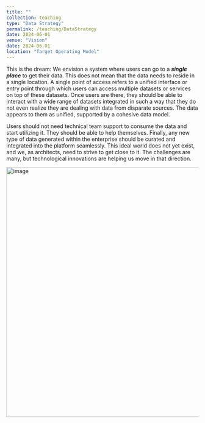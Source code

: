 ```yaml
---
title: ""
collection: teaching
type: "Data Strategy"
permalink: /teaching/DataStrategy
date: 2024-06-01
venue: "Vision"
date: 2024-06-01
location: "Target Operating Model"
---
```



This is the dream: We envision a system where users can go to a ***single place*** to get their data. This does not mean that the data needs to reside in a single location. A single point of access refers to a unified interface or entry point through which users can access multiple datasets or services on top of these datasets. Once users are there, they should be able to interact with a wide range of datasets integrated in such a way that they do not even realize they are dealing with data from disparate sources. The data appears to them as unified, supported by a cohesive data model.

Users should not need technical team support to consume the data and start utilizing it. They should be able to help themselves. Finally, any new type of data generated within the enterprise should be curated and integrated into the platform seamlessly. This ideal world does not yet exist, and we, as architects, need to strive to get close to it. The challenges are many, but technological innovations are helping us move in that direction.

<img width="656" alt="image" src="https://github.com/user-attachments/assets/48f7edb6-94bb-4e2e-8179-983a63830bb8">


